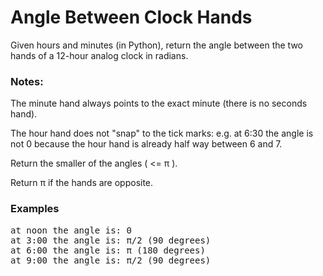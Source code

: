 # Angle Between Clock Hands

Given hours and minutes (in Python), return the angle between the two hands of a 12-hour analog clock in radians.

### Notes:

The minute hand always points to the exact minute (there is no seconds hand).

The hour hand does not "snap" to the tick marks: e.g. at 6:30 the angle is not 0 because the hour hand is already half way between 6 and 7.

Return the smaller of the angles ( <= π ).

Return π if the hands are opposite.

### Examples
<pre>
at noon the angle is: 0
at 3:00 the angle is: π/2 (90 degrees)
at 6:00 the angle is: π (180 degrees)
at 9:00 the angle is: π/2 (90 degrees)
</pre>
